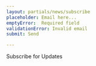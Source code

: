 ```yaml
---
layout: partials/news/subscribe
placeholder: Email here...
emptyError:  Required field
validationError: Invalid email
submit: Send

---
```


Subscribe for Updates